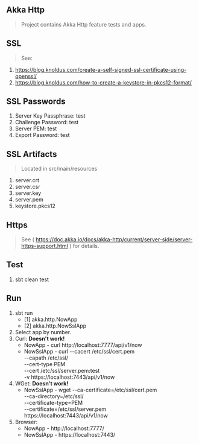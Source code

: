 Akka Http
---------
>Project contains Akka Http feature tests and apps.

SSL
---
>See:
1. https://blog.knoldus.com/create-a-self-signed-ssl-certificate-using-openssl/
2. https://blog.knoldus.com/how-to-create-a-keystore-in-pkcs12-format/

SSL Passwords
-------------
1. Server Key Passphrase: test
2. Challenge Password: test
3. Server PEM: test
4. Export Password: test

SSL Artifacts
-------------
>Located in src/main/resources
1. server.crt
2. server.csr
3. server.key
4. server.pem
5. keystore.pkcs12

Https
-----
>See ( https://doc.akka.io/docs/akka-http/current/server-side/server-https-support.html ) for details.
       
Test
----
1. sbt clean test

Run
---
1. sbt run
   * [1] akka.http.NowApp
   * [2] akka.http.NowSslApp
2. Select app by number.
3. Curl: **Doesn't work!**
   * NowApp    - curl http://localhost:7777/api/v1/now
   * NowSslApp - curl --cacert /etc/ssl/cert.pem \
                      --capath /etc/ssl/ \
                      --cert-type PEM \
                      --cert /etc/ssl/server.pem:test \
                      -v https://localhost:7443/api/v1/now
4. WGet: **Doesn't work!**                      
   * NowSslApp - wget --ca-certificate=/etc/ssl/cert.pem \
                      --ca-directory=/etc/ssl/ \
                      --certificate-type=PEM \
                      --certificate=/etc/ssl/server.pem \
                      https://localhost:7443/api/v1/now
4. Browser:
   * NowApp    - http://localhost:7777/
   * NowSslApp - https://localhost:7443/
